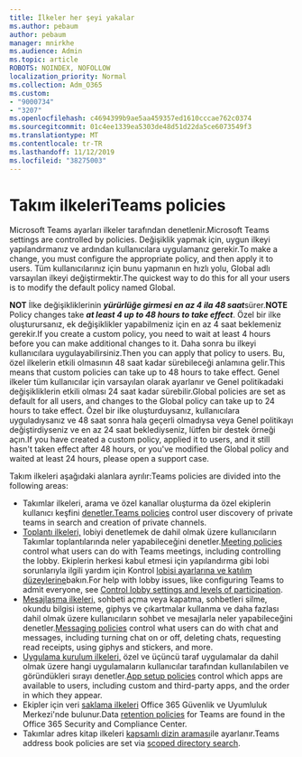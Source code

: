 ```yaml
---
title: İlkeler her şeyi yakalar
ms.author: pebaum
author: pebaum
manager: mnirkhe
ms.audience: Admin
ms.topic: article
ROBOTS: NOINDEX, NOFOLLOW
localization_priority: Normal
ms.collection: Adm_O365
ms.custom:
- "9000734"
- "3207"
ms.openlocfilehash: c4694399b9ae5aa459357ed1610cccae762c0374
ms.sourcegitcommit: 01c4ee1339ea5303de48d51d22da5ce6073549f3
ms.translationtype: MT
ms.contentlocale: tr-TR
ms.lasthandoff: 11/12/2019
ms.locfileid: "38275003"
---
```

# <a name="teams-policies"></a><span data-ttu-id="a0688-102">Takım ilkeleri</span><span class="sxs-lookup"><span data-stu-id="a0688-102">Teams policies</span></span>

<span data-ttu-id="a0688-103">Microsoft Teams ayarları ilkeler tarafından denetlenir.</span><span class="sxs-lookup"><span data-stu-id="a0688-103">Microsoft Teams settings are controlled by policies.</span></span> <span data-ttu-id="a0688-104">Değişiklik yapmak için, uygun ilkeyi yapılandırmanız ve ardından kullanıcılara uygulamanız gerekir.</span><span class="sxs-lookup"><span data-stu-id="a0688-104">To make a change, you must configure the appropriate policy, and then apply it to users.</span></span> <span data-ttu-id="a0688-105">Tüm kullanıcılarınız için bunu yapmanın en hızlı yolu, Global adlı varsayılan ilkeyi değiştirmektir.</span><span class="sxs-lookup"><span data-stu-id="a0688-105">The quickest way to do this for all your users is to modify the default policy named Global.</span></span> 

<span data-ttu-id="a0688-106">**NOT** İlke değişikliklerinin ***yürürlüğe girmesi en az 4 ila 48 saat***sürer.</span><span class="sxs-lookup"><span data-stu-id="a0688-106">**NOTE** Policy changes take ***at least 4 up to 48 hours to take effect***.</span></span> <span data-ttu-id="a0688-107">Özel bir ilke oluşturursanız, ek değişiklikler yapabilmeniz için en az 4 saat beklemeniz gerekir.</span><span class="sxs-lookup"><span data-stu-id="a0688-107">If you create a custom policy, you need to wait at least 4 hours before you can make additional changes to it.</span></span> <span data-ttu-id="a0688-108">Daha sonra bu ilkeyi kullanıcılara uygulayabilirsiniz.</span><span class="sxs-lookup"><span data-stu-id="a0688-108">Then you can apply that policy to users.</span></span> <span data-ttu-id="a0688-109">Bu, özel ilkelerin etkili olmasının 48 saat kadar sürebileceği anlamına gelir.</span><span class="sxs-lookup"><span data-stu-id="a0688-109">This means that custom policies can take up to 48 hours to take effect.</span></span> <span data-ttu-id="a0688-110">Genel ilkeler tüm kullanıcılar için varsayılan olarak ayarlanır ve Genel politikadaki değişikliklerin etkili olması 24 saat kadar sürebilir.</span><span class="sxs-lookup"><span data-stu-id="a0688-110">Global policies are set as default for all users, and changes to the Global policy can take up to 24 hours to take effect.</span></span> <span data-ttu-id="a0688-111">Özel bir ilke oluşturduysanız, kullanıcılara uyguladıysanız ve 48 saat sonra hala geçerli olmadıysa veya Genel politikayı değiştirdiyseniz ve en az 24 saat beklediyseniz, lütfen bir destek örneği açın.</span><span class="sxs-lookup"><span data-stu-id="a0688-111">If you have created a custom policy, applied it to users, and it still hasn't taken effect after 48 hours, or you've modified the Global policy and waited at least 24 hours, please open a support case.</span></span>

<span data-ttu-id="a0688-112">Takım ilkeleri aşağıdaki alanlara ayrılır:</span><span class="sxs-lookup"><span data-stu-id="a0688-112">Teams policies are divided into the following areas:</span></span>

- <span data-ttu-id="a0688-113">Takımlar ilkeleri, arama ve özel kanallar oluşturma da özel ekiplerin kullanıcı keşfini [denetler.](https://docs.microsoft.com/MicrosoftTeams/teams-policies)</span><span class="sxs-lookup"><span data-stu-id="a0688-113">[Teams policies](https://docs.microsoft.com/MicrosoftTeams/teams-policies) control user discovery of private teams in search and creation of private channels.</span></span>  
- <span data-ttu-id="a0688-114">[Toplantı ilkeleri,](https://docs.microsoft.com/microsoftteams/meeting-policies-in-teams) lobiyi denetlemek de dahil olmak üzere kullanıcıların Takımlar toplantılarında neler yapabileceğini denetler.</span><span class="sxs-lookup"><span data-stu-id="a0688-114">[Meeting policies](https://docs.microsoft.com/microsoftteams/meeting-policies-in-teams) control what users can do with Teams meetings, including controlling the lobby.</span></span> <span data-ttu-id="a0688-115">Ekiplerin herkesi kabul etmesi için yapılandırma gibi lobi sorunlarıyla ilgili yardım için Kontrol [lobisi ayarlarına ve katılım düzeylerine](https://docs.microsoft.com/en-us/alchemyinsights/bypass-lobby)bakın.</span><span class="sxs-lookup"><span data-stu-id="a0688-115">For help with lobby issues, like configuring Teams to admit everyone, see [Control lobby settings and levels of participation](https://docs.microsoft.com/en-us/alchemyinsights/bypass-lobby).</span></span>
- <span data-ttu-id="a0688-116">[Mesajlaşma ilkeleri,](https://docs.microsoft.com/microsoftteams/messaging-policies-in-teams) sohbeti açma veya kapatma, sohbetleri silme, okundu bilgisi isteme, giphys ve çıkartmalar kullanma ve daha fazlası dahil olmak üzere kullanıcıların sohbet ve mesajlarla neler yapabileceğini denetler.</span><span class="sxs-lookup"><span data-stu-id="a0688-116">[Messaging policies](https://docs.microsoft.com/microsoftteams/messaging-policies-in-teams) control what users can do with chat and messages, including turning chat on or off, deleting chats, requesting read receipts, using giphys and stickers, and more.</span></span>
- <span data-ttu-id="a0688-117">[Uygulama kurulum ilkeleri,](https://docs.microsoft.com/MicrosoftTeams/teams-app-setup-policies) özel ve üçüncü taraf uygulamalar da dahil olmak üzere hangi uygulamaların kullanıcılar tarafından kullanılabilen ve göründükleri sırayı denetler.</span><span class="sxs-lookup"><span data-stu-id="a0688-117">[App setup policies](https://docs.microsoft.com/MicrosoftTeams/teams-app-setup-policies) control which apps are available to users, including custom and third-party apps, and the order in which they appear.</span></span>  
- <span data-ttu-id="a0688-118">Ekipler için veri [saklama ilkeleri](https://docs.microsoft.com/microsoftteams/retention-policies) Office 365 Güvenlik ve Uyumluluk Merkezi'nde bulunur.</span><span class="sxs-lookup"><span data-stu-id="a0688-118">Data [retention policies](https://docs.microsoft.com/microsoftteams/retention-policies) for Teams are found in the Office 365 Security and Compliance Center.</span></span>
- <span data-ttu-id="a0688-119">Takımlar adres kitap ilkeleri [kapsamlı dizin araması](https://docs.microsoft.com/MicrosoftTeams/teams-scoped-directory-search)ile ayarlanır.</span><span class="sxs-lookup"><span data-stu-id="a0688-119">Teams address book policies are set via [scoped directory search](https://docs.microsoft.com/MicrosoftTeams/teams-scoped-directory-search).</span></span>